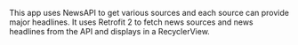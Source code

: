 This app uses NewsAPI to get various sources and each source can provide major headlines.
It uses Retrofit 2 to fetch news sources and news headlines from the API and displays in a RecyclerView. 
